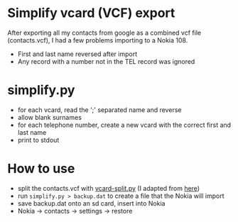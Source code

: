 # Simplify vcard (VCF) export

After exporting all my contacts from google as a combined vcf file (contacts.vcf), I had a few problems importing to a Nokia 108.

* First and last name reversed after import
* Any record with a number not in the TEL record was ignored

# simplify.py

* for each vcard, read the ';' separated name and reverse
* allow blank surnames
* for each telephone number, create a new vcard with the correct first and last name
* print to stdout

# How to use

* split the contacts.vcf with [vcard-split.py](vcard-split.py) (I adapted from [here](https://gist.github.com/szczys/1478337#file-vcard-split-py))
* run `simplify.py > backup.dat` to create a file that the Nokia will import
* save backup.dat onto an sd card, insert into Nokia
* Nokia -> contacts -> settings -> restore

